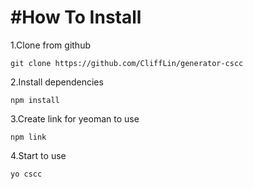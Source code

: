 #How To Install
===============

1.Clone from github

    git clone https://github.com/CliffLin/generator-cscc

2.Install dependencies

    npm install
  
3.Create link for yeoman to use

    npm link
  
4.Start to use

    yo cscc
